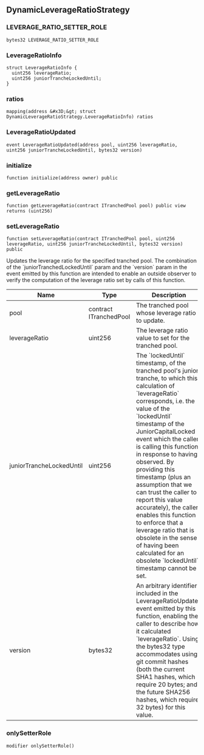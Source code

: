 ## DynamicLeverageRatioStrategy

### LEVERAGE_RATIO_SETTER_ROLE

```solidity
bytes32 LEVERAGE_RATIO_SETTER_ROLE
```

### LeverageRatioInfo

```solidity
struct LeverageRatioInfo {
  uint256 leverageRatio;
  uint256 juniorTrancheLockedUntil;
}
```

### ratios

```solidity
mapping(address &#x3D;&gt; struct DynamicLeverageRatioStrategy.LeverageRatioInfo) ratios
```

### LeverageRatioUpdated

```solidity
event LeverageRatioUpdated(address pool, uint256 leverageRatio, uint256 juniorTrancheLockedUntil, bytes32 version)
```

### initialize

```solidity
function initialize(address owner) public
```

### getLeverageRatio

```solidity
function getLeverageRatio(contract ITranchedPool pool) public view returns (uint256)
```

### setLeverageRatio

```solidity
function setLeverageRatio(contract ITranchedPool pool, uint256 leverageRatio, uint256 juniorTrancheLockedUntil, bytes32 version) public
```

Updates the leverage ratio for the specified tranched pool. The combination of the
&#x60;juniorTranchedLockedUntil&#x60; param and the &#x60;version&#x60; param in the event emitted by this
function are intended to enable an outside observer to verify the computation of the leverage
ratio set by calls of this function.

| Name | Type | Description |
| ---- | ---- | ----------- |
| pool | contract ITranchedPool | The tranched pool whose leverage ratio to update. |
| leverageRatio | uint256 | The leverage ratio value to set for the tranched pool. |
| juniorTrancheLockedUntil | uint256 | The &#x60;lockedUntil&#x60; timestamp, of the tranched pool&#x27;s junior tranche, to which this calculation of &#x60;leverageRatio&#x60; corresponds, i.e. the value of the &#x60;lockedUntil&#x60; timestamp of the JuniorCapitalLocked event which the caller is calling this function in response to having observed. By providing this timestamp (plus an assumption that we can trust the caller to report this value accurately), the caller enables this function to enforce that a leverage ratio that is obsolete in the sense of having been calculated for an obsolete &#x60;lockedUntil&#x60; timestamp cannot be set. |
| version | bytes32 | An arbitrary identifier included in the LeverageRatioUpdated event emitted by this function, enabling the caller to describe how it calculated &#x60;leverageRatio&#x60;. Using the bytes32 type accommodates using git commit hashes (both the current SHA1 hashes, which require 20 bytes; and the future SHA256 hashes, which require 32 bytes) for this value. |

### onlySetterRole

```solidity
modifier onlySetterRole()
```


